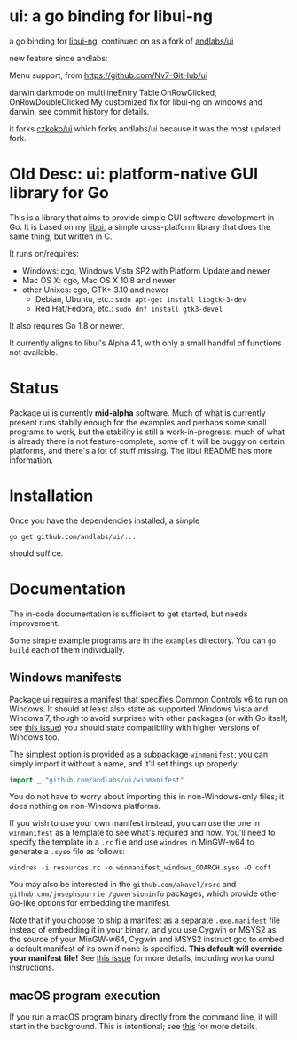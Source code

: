 # ui: a go binding for libui-ng

a go binding for [libui-ng](https://github.com/libui-ng/libui-ng), continued on as a fork of [andlabs/ui](https://github.com/andlabs/ui)


new feature since andlabs:

Menu support, from https://github.com/Nv7-GitHub/ui

darwin darkmode on multilineEntry
Table.OnRowClicked, OnRowDoubleClicked
My customized fix for libui-ng on windows and darwin, see commit history for details.


it forks [czkoko/ui](github.com/czkoko/ui) which forks andlabs/ui because it was the most updated fork.

# Old Desc: ui: platform-native GUI library for Go

This is a library that aims to provide simple GUI software development in Go. It is based on my [libui](https://github.com/andlabs/libui), a simple cross-platform library that does the same thing, but written in C.

It runs on/requires:

- Windows: cgo, Windows Vista SP2 with Platform Update and newer
- Mac OS X: cgo, Mac OS X 10.8 and newer
- other Unixes: cgo, GTK+ 3.10 and newer
	- Debian, Ubuntu, etc.: `sudo apt-get install libgtk-3-dev`
	- Red Hat/Fedora, etc.: `sudo dnf install gtk3-devel`

It also requires Go 1.8 or newer.

It currently aligns to libui's Alpha 4.1, with only a small handful of functions not available.

# Status

Package ui is currently **mid-alpha** software. Much of what is currently present runs stabily enough for the examples and perhaps some small programs to work, but the stability is still a work-in-progress, much of what is already there is not feature-complete, some of it will be buggy on certain platforms, and there's a lot of stuff missing. The libui README has more information.

# Installation

Once you have the dependencies installed, a simple

```
go get github.com/andlabs/ui/...
```

should suffice.

# Documentation

The in-code documentation is sufficient to get started, but needs improvement.

Some simple example programs are in the `examples` directory. You can `go build` each of them individually.

## Windows manifests

Package ui requires a manifest that specifies Common Controls v6 to run on Windows. It should at least also state as supported Windows Vista and Windows 7, though to avoid surprises with other packages (or with Go itself; see [this issue](https://github.com/golang/go/issues/17835)) you should state compatibility with higher versions of Windows too.

The simplest option is provided as a subpackage `winmanifest`; you can simply import it without a name, and it'll set things up properly:

```go
import _ "github.com/andlabs/ui/winmanifest"
```

You do not have to worry about importing this in non-Windows-only files; it does nothing on non-Windows platforms.

If you wish to use your own manifest instead, you can use the one in `winmanifest` as a template to see what's required and how. You'll need to specify the template in a `.rc` file and use `windres` in MinGW-w64 to generate a `.syso` file as follows:

```
windres -i resources.rc -o winmanifest_windows_GOARCH.syso -O coff
```

You may also be interested in the `github.com/akavel/rsrc` and `github.com/josephspurrier/goversioninfo` packages, which provide other Go-like options for embedding the manifest.

Note that if you choose to ship a manifest as a separate `.exe.manifest` file instead of embedding it in your binary, and you use Cygwin or MSYS2 as the source of your MinGW-w64, Cygwin and MSYS2 instruct gcc to embed a default manifest of its own if none is specified. **This default will override your manifest file!** See [this issue](https://github.com/Alexpux/MSYS2-packages/issues/454) for more details, including workaround instructions.

## macOS program execution

If you run a macOS program binary directly from the command line, it will start in the background. This is intentional; see [this](https://github.com/andlabs/libui#why-does-my-program-start-in-the-background-on-os-x-if-i-run-from-the-command-line) for more details.

